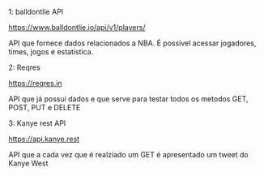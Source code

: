 1:
  balldontlie API
  
  https://www.balldontlie.io/api/v1/players/<ID>
  
  API que fornece dados relacionados a NBA. É possivel acessar jogadores, times, jogos e estatística.
  
  
2:
  Reqres
  
  https://reqres.in
  
  API que já possui dados e que serve para testar todos os metodos GET, POST, PUT e DELETE
  
  
 
3:
  Kanye rest API
  
  https://api.kanye.rest
  
  API que a cada vez que é realziado um GET é apresentado um tweet do Kanye West

